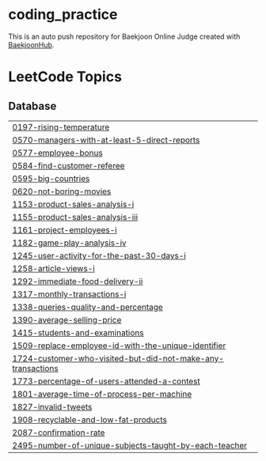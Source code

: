 # coding_practice
This is an auto push repository for Baekjoon Online Judge created with [BaekjoonHub](https://github.com/BaekjoonHub/BaekjoonHub).

<!---LeetCode Topics Start-->
# LeetCode Topics
## Database
|  |
| ------- |
| [0197-rising-temperature](https://github.com/star-pooh/coding_practice/tree/master/0197-rising-temperature) |
| [0570-managers-with-at-least-5-direct-reports](https://github.com/star-pooh/coding_practice/tree/master/0570-managers-with-at-least-5-direct-reports) |
| [0577-employee-bonus](https://github.com/star-pooh/coding_practice/tree/master/0577-employee-bonus) |
| [0584-find-customer-referee](https://github.com/star-pooh/coding_practice/tree/master/0584-find-customer-referee) |
| [0595-big-countries](https://github.com/star-pooh/coding_practice/tree/master/0595-big-countries) |
| [0620-not-boring-movies](https://github.com/star-pooh/coding_practice/tree/master/0620-not-boring-movies) |
| [1153-product-sales-analysis-i](https://github.com/star-pooh/coding_practice/tree/master/1153-product-sales-analysis-i) |
| [1155-product-sales-analysis-iii](https://github.com/star-pooh/coding_practice/tree/master/1155-product-sales-analysis-iii) |
| [1161-project-employees-i](https://github.com/star-pooh/coding_practice/tree/master/1161-project-employees-i) |
| [1182-game-play-analysis-iv](https://github.com/star-pooh/coding_practice/tree/master/1182-game-play-analysis-iv) |
| [1245-user-activity-for-the-past-30-days-i](https://github.com/star-pooh/coding_practice/tree/master/1245-user-activity-for-the-past-30-days-i) |
| [1258-article-views-i](https://github.com/star-pooh/coding_practice/tree/master/1258-article-views-i) |
| [1292-immediate-food-delivery-ii](https://github.com/star-pooh/coding_practice/tree/master/1292-immediate-food-delivery-ii) |
| [1317-monthly-transactions-i](https://github.com/star-pooh/coding_practice/tree/master/1317-monthly-transactions-i) |
| [1338-queries-quality-and-percentage](https://github.com/star-pooh/coding_practice/tree/master/1338-queries-quality-and-percentage) |
| [1390-average-selling-price](https://github.com/star-pooh/coding_practice/tree/master/1390-average-selling-price) |
| [1415-students-and-examinations](https://github.com/star-pooh/coding_practice/tree/master/1415-students-and-examinations) |
| [1509-replace-employee-id-with-the-unique-identifier](https://github.com/star-pooh/coding_practice/tree/master/1509-replace-employee-id-with-the-unique-identifier) |
| [1724-customer-who-visited-but-did-not-make-any-transactions](https://github.com/star-pooh/coding_practice/tree/master/1724-customer-who-visited-but-did-not-make-any-transactions) |
| [1773-percentage-of-users-attended-a-contest](https://github.com/star-pooh/coding_practice/tree/master/1773-percentage-of-users-attended-a-contest) |
| [1801-average-time-of-process-per-machine](https://github.com/star-pooh/coding_practice/tree/master/1801-average-time-of-process-per-machine) |
| [1827-invalid-tweets](https://github.com/star-pooh/coding_practice/tree/master/1827-invalid-tweets) |
| [1908-recyclable-and-low-fat-products](https://github.com/star-pooh/coding_practice/tree/master/1908-recyclable-and-low-fat-products) |
| [2087-confirmation-rate](https://github.com/star-pooh/coding_practice/tree/master/2087-confirmation-rate) |
| [2495-number-of-unique-subjects-taught-by-each-teacher](https://github.com/star-pooh/coding_practice/tree/master/2495-number-of-unique-subjects-taught-by-each-teacher) |
<!---LeetCode Topics End-->